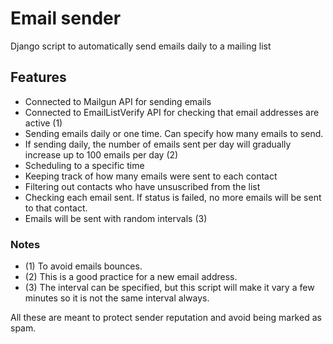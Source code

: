 # Email sender
Django script to automatically send emails daily to a mailing list

<h2>Features</h2>

* Connected to Mailgun API for sending emails
* Connected to EmailListVerify API for checking that email addresses are active (1)
* Sending emails daily or one time. Can specify how many emails to send.
* If sending daily, the number of emails sent per day will gradually increase up to 100 emails per day (2)
* Scheduling to a specific time
* Keeping track of how many emails were sent to each contact
* Filtering out contacts who have unsuscribed from the list
* Checking each email sent. If status is failed, no more emails will be sent to that contact.
* Emails will be sent with random intervals (3)

<h3>Notes</h3>

* (1) To avoid emails bounces.
* (2) This is a good practice for a new email address. 
* (3) The interval can be specified, but this script will make it vary a few minutes so it is not the same interval always.
<p>All these are meant to protect sender reputation and avoid being marked as spam.</p>
